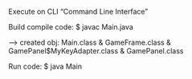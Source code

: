 Execute on CLI  “Command Line Interface”

Build compile code: 
$ javac Main.java

--> created obj: Main.class & GameFrame.class & GamePanel$MyKeyAdapter.class & GamePanel.class

Run code:
$ java Main

